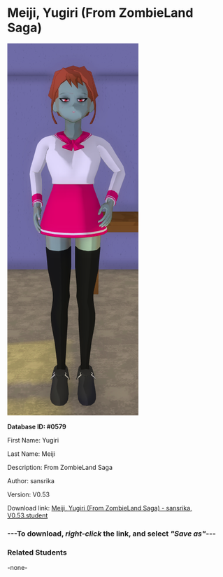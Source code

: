 # Meiji, Yugiri (From ZombieLand Saga)

<img src="../../Files/Images/Meiji, Yugiri (From ZombieLand Saga).png" title="Meiji, Yugiri (From ZombieLand Saga) - sansrika, V0.53">

**Database ID: #0579**

First Name: Yugiri

Last Name: Meiji

Description: From ZombieLand Saga

Author: sansrika

Version: V0.53

Download link: <a href="https://raw.githubusercontent.com/Arbiter1223/Daigaku-Gurashi-Custom-Students/master/Files/Student%20Files/Meiji%2C%20Yugiri%20(From%20ZombieLand%20Saga)%20-%20sansrika%2C%20V0.53.student">Meiji, Yugiri (From ZombieLand Saga) - sansrika, V0.53.student</a>

### ---**To download, _right-click_ the link, and select _"Save as"_**---

### Related Students

-none-
